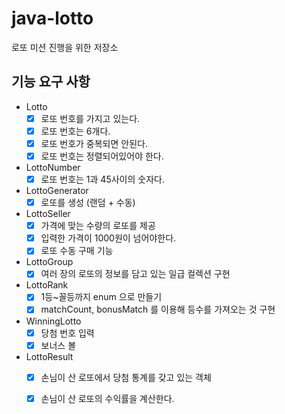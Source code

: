 # java-lotto
로또 미션 진행을 위한 저장소

## 기능 요구 사항
- Lotto
    - [X] 로또 번호를 가지고 있는다.
    - [X] 로또 번호는 6개다.
    - [X] 로또 번호가 중복되면 안된다.
    - [X] 로또 번호는 정렬되어있어야 한다.
    
- LottoNumber
    - [X] 로또 번호는 1과 45사이의 숫자다.
    
- LottoGenerator
    - [X] 로또를 생성 (랜덤 + 수동)
    
- LottoSeller
    - [X] 가격에 맞는 수량의 로또를 제공
    - [X] 입력한 가격이 1000원이 넘어야한다.
    - [X] 로또 수동 구매 기능

- LottoGroup
    - [X] 여러 장의 로또의 정보를 담고 있는 일급 컬렉션 구현

- LottoRank
  - [X] 1등~꼴등까지 enum 으로 만들기
  - [X] matchCount, bonusMatch 를 이용해 등수를 가져오는 것 구현
      
- WinningLotto
    - [X] 당첨 번호 입력
    - [X] 보너스 볼
    
- LottoResult
    - [X] 손님이 산 로또에서 당첨 통계를 갖고 있는 객체
    - [X] 손님이 산 로또의 수익률을 계산한다.
    